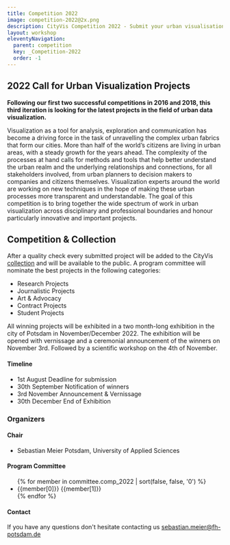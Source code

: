 ```yaml
---
title: Competition 2022
image: competition-2022@2x.png
description: CityVis Competition 2022 - Submit your urban visualisation project before August 1st. Announcement of winners on November 3rd.
layout: workshop
eleventyNavigation:
  parent: competition
  key: _Competition-2022
  order: -1
---
```


<section class="section workshop-section workshop-section__thema">
<h2>2022 Call for Urban Visualization Projects</h2>


<strong>Following our first two successful competitions in 2016 and 2018, this third iteration is looking for the latest projects in the field of urban data visualization.</strong>


Visualization as a tool for analysis, exploration and communication has become a driving force in the task of unravelling the complex urban fabrics that form our cities. More than half of the world’s citizens are living in urban areas, with a steady growth for the years ahead. The complexity of the processes at hand calls for methods and tools that help better understand the urban realm and the underlying relationships and connections, for all stakeholders involved, from urban planners to decision makers to companies and citizens themselves. Visualization experts around the world are working on new techniques in the hope of making these urban processes more transparent and understandable. The goal of this competition is to bring together the wide spectrum of work in urban visualization across disciplinary and professional boundaries and honour particularly innovative and important projects.


</section>

<section class="section workshop-section workshop-section__thema">
<h2>Competition & Collection</h2>


After a quality check every submitted project will be added to the CityVis [collection](/collection/) and will be available to the public. A program committee will nominate the best projects in the following categories:

<ul class="workshop-section__focus-list">
<li class="workshop-section__focus-list-item">
<span class="workshop-section__focus-list-item--headline">Research Projects</span>
</li>
<li class="workshop-section__focus-list-item">
<span class="workshop-section__focus-list-item--headline">Journalistic Projects</span>
</li>
<li class="workshop-section__focus-list-item">
<span class="workshop-section__focus-list-item--headline">Art & Advocacy</span>
</li>
<li class="workshop-section__focus-list-item">
<span class="workshop-section__focus-list-item--headline">Contract Projects</span>
</li>
<li class="workshop-section__focus-list-item">
<span class="workshop-section__focus-list-item--headline">Student Projects</span>
</li>
</ul>


All winning projects will be exhibited in a two month-long exhibition in the city of Potsdam in November/December 2022. The exhibition will be opened with vernissage and a ceremonial announcement of the winners on November 3rd. Followed by a scientific workshop on the 4th of November.

</section>


<section class="section workshop-section workshop-section__timeline">
<h4>Timeline</h4>
<ul class="workshop-section__timeline-list">
<li class="workshop-section__timeline-list--item">
<span class="workshop-section__timeline-list--date" style="width:250px;">1st August</span>
<span class="workshop-section__timeline-list--event">Deadline for submission</span>
</li>
<li class="workshop-section__timeline-list--item">
<span class="workshop-section__timeline-list--date" style="width:250px;">30th September</span>
<span class="workshop-section__timeline-list--event">Notification of winners</span>
</li>
<li class="workshop-section__timeline-list--item">
<span class="workshop-section__timeline-list--date" style="width:250px;">3rd November</span>
<span class="workshop-section__timeline-list--event">Announcement & Vernissage</span>
</li>
<li class="workshop-section__timeline-list--item">
<span class="workshop-section__timeline-list--date" style="width:250px;">30th December</span>
<span class="workshop-section__timeline-list--event">End of Exhibition</span>
</li>
</ul>
</section>

<section class="section committee-section">
<h3>Organizers</h3>
<h4>Chair</h4>
<ul class="committee-list">
<li class="committee-list__item">
Sebastian Meier
<span class="committee-list__item--institution">
Potsdam, University of Applied Sciences
</span>
</li>
</ul>

<div class="committee">
<h4>Program Committee</h4>

<ul class="committee-list">
{% for member in committee.comp_2022 | sort(false, false, '0') %}
<li class="committee-list__item">
{{member[0]}}
<span class="committee-list__item--institution">
{{member[1]}}
</span>
</li>
{% endfor %}
</ul>
</section>

</div>
</section>


<section class="section workshop-section workshop-section__contact">
<h4>Contact</h4>
<div>
If you have any questions don't hesitate contacting us
<a href="mailto:sebastian.meier@fh-potsdam.de">
sebastian.meier@fh-potsdam.de
</a>
</div>
</section>